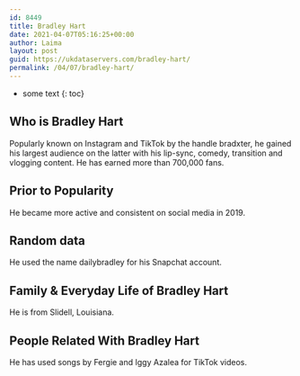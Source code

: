 ```yaml
---
id: 8449
title: Bradley Hart
date: 2021-04-07T05:16:25+00:00
author: Laima
layout: post
guid: https://ukdataservers.com/bradley-hart/
permalink: /04/07/bradley-hart/
---
```


* some text
{: toc}


## Who is Bradley Hart
                  
                  
                  
Popularly known on Instagram and TikTok by the handle bradxter, he gained his largest audience on the latter with his lip-sync, comedy, transition and vlogging content. He has earned more than 700,000 fans.
                  
              
            
              
            
                
                
                
## Prior to Popularity
                  
                  
                  
He became more active and consistent on social media in 2019.
                  
              
            
              
            
                
                
                
## Random data
                  
                  
                  
He used the name dailybradley for his Snapchat account. 
                  
              
            
              
            
                
                
                
## Family & Everyday Life of Bradley Hart
                  
                  
                  
He is from Slidell, Louisiana.
                  
              
            
              
            
                
                
                
## People Related With Bradley Hart
                  
                  
                  
He has used songs by Fergie and Iggy Azalea for TikTok videos.
                  
              
            
              
            
                
              
            
              
              
            
            
              
            
          
          
          